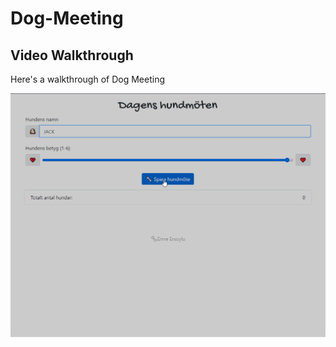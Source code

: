 # Dog-Meeting
## Video Walkthrough

Here's a walkthrough of Dog Meeting

<img src='doglist.gif' title='Video Walkthrough' width='' alt='Video Walkthrough' />
